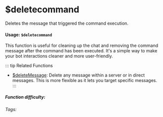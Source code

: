 # $deletecommand

Deletes the message that triggered the command execution.

#### Usage: `$deletecommand`

This function is useful for cleaning up the chat and removing the command message after the command has been executed.  It's a simple way to make your bot interactions cleaner and more user-friendly.

::: tip Related Functions
*   [$deleteMessage](../Message/deleteMessage.md):  Delete any message within a server or in direct messages.  This is more flexible as it lets you target specific messages.
:::

##### Function difficulty: <Badge type="tip" text="Easy" vertical="middle" />

###### Tags: <Badge type="tip" text="delete message" vertical="middle" /> <Badge type="tip" text="Message" vertical="middle" /> <Badge type="tip" text="delete" vertical="middle" /> <Badge type="tip" text="delete trigger" vertical="middle" />
